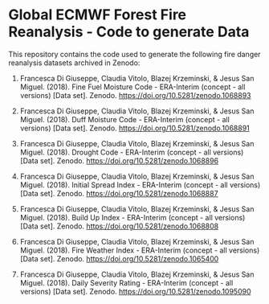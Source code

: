 # Global ECMWF Forest Fire Reanalysis - Code to generate Data  

This repository contains the code used to generate the following fire danger reanalysis datasets archived in Zenodo:

  1. Francesca Di Giuseppe, Claudia Vitolo, Blazej Krzeminski, \& Jesus San Miguel. (2018). Fine Fuel Moisture Code - ERA-Interim (concept - all versions) [Data set]. Zenodo. https://doi.org/10.5281/zenodo.1068893

  2. Francesca Di Giuseppe, Claudia Vitolo, Blazej Krzeminski, \& Jesus San Miguel. (2018). Duff Moisture Code - ERA-Interim (concept - all versions) [Data set]. Zenodo. https://doi.org/10.5281/zenodo.1068891

  3. Francesca Di Giuseppe, Claudia Vitolo, Blazej Krzeminski, \& Jesus San Miguel. (2018). Drought Code - ERA-Interim (concept - all versions) [Data set]. Zenodo. https://doi.org/10.5281/zenodo.1068896

  4. Francesca Di Giuseppe, Claudia Vitolo, Blazej Krzeminski, \& Jesus San Miguel. (2018). Initial Spread Index - ERA-Interim (concept - all versions) [Data set]. Zenodo. https://doi.org/10.5281/zenodo.1068887

  5. Francesca Di Giuseppe, Claudia Vitolo, Blazej Krzeminski, \& Jesus San Miguel. (2018). Build Up Index - ERA-Interim (concept - all versions) [Data set]. Zenodo. https://doi.org/10.5281/zenodo.1068808

  6. Francesca Di Giuseppe, Claudia Vitolo, Blazej Krzeminski, \& Jesus San Miguel. (2018). Fire Weather Index - ERA-Interim (concept - all versions) [Data set]. Zenodo. https://doi.org/10.5281/zenodo.1065400

  7. Francesca Di Giuseppe, Claudia Vitolo, Blazej Krzeminski, \& Jesus San Miguel. (2018). Daily Severity Rating - ERA-Interim (concept - all versions) [Data set]. Zenodo. https://doi.org/10.5281/zenodo.1095090
  
